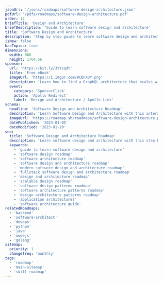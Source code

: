```yaml
---
jsonUrl: '/jsons/roadmaps/software-design-architecture.json'
pdfUrl: '/pdfs/roadmaps/software-design-architecture.pdf'
order: 12
briefTitle: 'Design and Architecture'
briefDescription: 'Guide to learn software design and architecture'
title: 'Software Design and Architecture'
description: 'Step by step guide to learn software design and architecture'
isNew: false
hasTopics: true
dimensions:
  width: 968
  height: 1764.66
sponsor:
  url: 'https://bit.ly/3YYcqdt'
  title: 'Free eBook'
  imageUrl: 'https://i.imgur.com/RCbFXOY.png'
  description: 'Learn how to find a GraphQL architecture that scales with this free eBook from Apollo'
  event:
    category: 'SponsorClick'
    action: 'Apollo Redirect'
    label: 'Design and Architecture / Apollo Link'
schema:
  headline: 'Software Design and Architecture Roadmap'
  description: 'Learn Software Design and Architecture with this interactive step by step guide in 2023. We also have resources and short descriptions attached to the roadmap items so you can get everything you want to learn in one place.'
  imageUrl: 'https://roadmap.sh/roadmaps/software-design-architecture.png'
  datePublished: '2023-01-05'
  dateModified: '2023-01-20'
seo:
  title: 'Software Design and Architecture Roadmap'
  description: 'Learn software design and architecture with this step by step guide and resources.'
  keywords:
    - 'guide to learn software design and architecture'
    - 'software design roadmap'
    - 'software architecture roadmap'
    - 'software design and architecture roadmap'
    - 'modern software design and architecture roadmap'
    - 'fullstack software design and architecture roadmap'
    - 'design and architecture roadmap'
    - 'scalable design roadmap'
    - 'software design patterns roadmap'
    - 'software architecture patterns roadmap'
    - 'design architecture patterns roadmap'
    - 'application architectures'
    - 'software architecture guide'
relatedRoadmaps:
  - 'backend'
  - 'software-architect'
  - 'devops'
  - 'python'
  - 'java'
  - 'nodejs'
  - 'golang'
sitemap:
  priority: 1
  changefreq: 'monthly'
tags:
  - 'roadmap'
  - 'main-sitemap'
  - 'skill-roadmap'
---
```

